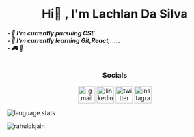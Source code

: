 <h1 align="center">Hi👋 , I'm Lachlan Da Silva</h1>

<h5>
- 🔭 I’m currently pursuing CSE <br>
- 🌱 I’m currently learning Git,React,.....<br>
- 🎮 🎯
</h5>
<h1>
 <h3 align="center"><b>Socials</b></h2>
<p align="center">
<a href="lachsilva3@gmail.com" target="_blank"><img align="center" src="https://img.icons8.com/fluency/48/000000/apple-mail.png" alt="gmail" height="40" width="40"/></a>
<a href="https://in.linkedin.com/in/lachlan-da-silva-002b31242" target="_blank"><img align="center" src="https://img.icons8.com/fluency/48/000000/linkedin.png" alt="linkedin" height="40" width="40"/></a>
<a href="https://twitter.com/lachsilva3" target="_blank"><img align="center" src="https://img.icons8.com/fluency/48/000000/twitter-squared.png" alt="twitter" height="40" width="40" /></a>
<a href="https://instagram.com/lachlan_dasilva" target="_blank"><img align="center" src="https://img.icons8.com/fluency/48/000000/instagram-new.png" alt="instagram" height="40" width="40" /></a>
</p>


 <p ><img align="center" src="https://github-readme-stats.vercel.app/api/top-langs?username=lachsilva3&show_icons=true&locale=en&layout=compact&theme=outrun" alt="language stats" /></p>
 
 <p> <img src=https://github-readme-stats.vercel.app/api?username=lachsilva3&show_icons=true&theme=outrun alt=rahuldkjain /> </p>
